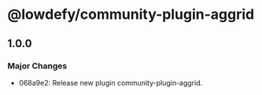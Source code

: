 # @lowdefy/community-plugin-aggrid

## 1.0.0

### Major Changes

- 068a9e2: Release new plugin community-plugin-aggrid.
